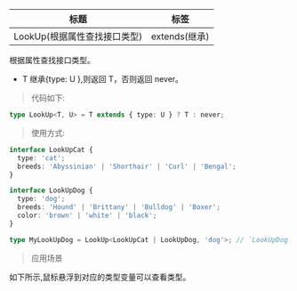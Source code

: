 | 标题                         | 标签          |
| ---------------------------- | ------------- |
| LookUp(根据属性查找接口类型) | extends(继承) |

根据属性查找接口类型。

- T 继承{type: U },则返回 T，否则返回 never。

> 代码如下:

```ts
type LookUp<T, U> = T extends { type: U } ? T : never;
```

> 使用方式:

```ts
interface LookUpCat {
  type: 'cat';
  breeds: 'Abyssinian' | 'Shorthair' | 'Curl' | 'Bengal';
}

interface LookUpDog {
  type: 'dog';
  breeds: 'Hound' | 'Brittany' | 'Bulldog' | 'Boxer';
  color: 'brown' | 'white' | 'black';
}

type MyLookUpDog = LookUp<LookUpCat | LookUpDog, 'dog'>; // `LookUpDog`
```

> 应用场景

如下所示,鼠标悬浮到对应的类型变量可以查看类型。

<div class="code-editor" data-url="codes/typescript/demo/LookUp.ts" data-language="typescript"></div>
